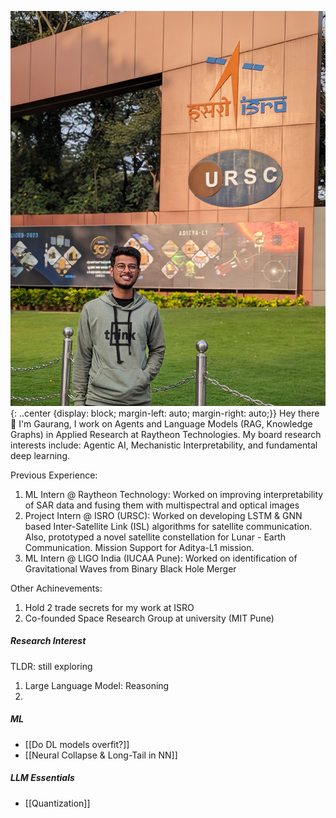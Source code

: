 ![Gaurang Mathur](images/profile_picture.jpg){: ..center {display: block; margin-left: auto; margin-right: auto;}}
Hey there 👋 I'm Gaurang, I work on Agents and Language Models (RAG, Knowledge Graphs) in Applied Research at Raytheon Technologies. My board research interests include: Agentic AI, Mechanistic Interpretability, and fundamental deep learning. 

Previous Experience:
1. ML Intern @ Raytheon Technology: Worked on improving interpretability of SAR data and fusing them with multispectral and optical images
2. Project Intern @ ISRO (URSC): Worked on developing LSTM & GNN based Inter-Satellite Link (ISL) algorithms for satellite communication. Also, prototyped a novel satellite constellation for Lunar - Earth Communication. Mission Support for Aditya-L1 mission.
3. ML Intern @ LIGO India (IUCAA Pune): Worked on identification of Gravitational Waves from Binary Black Hole Merger

Other Achinevements:
1. Hold 2 trade secrets for my work at ISRO
2. Co-founded Space Research Group at university (MIT Pune)


##### Research Interest
TLDR: still exploring
1. Large Language Model: Reasoning
2. 

##### ML
- [[Do DL models overfit?]]
- [[Neural Collapse & Long-Tail in NN]]
##### LLM Essentials
- [[Quantization]]





